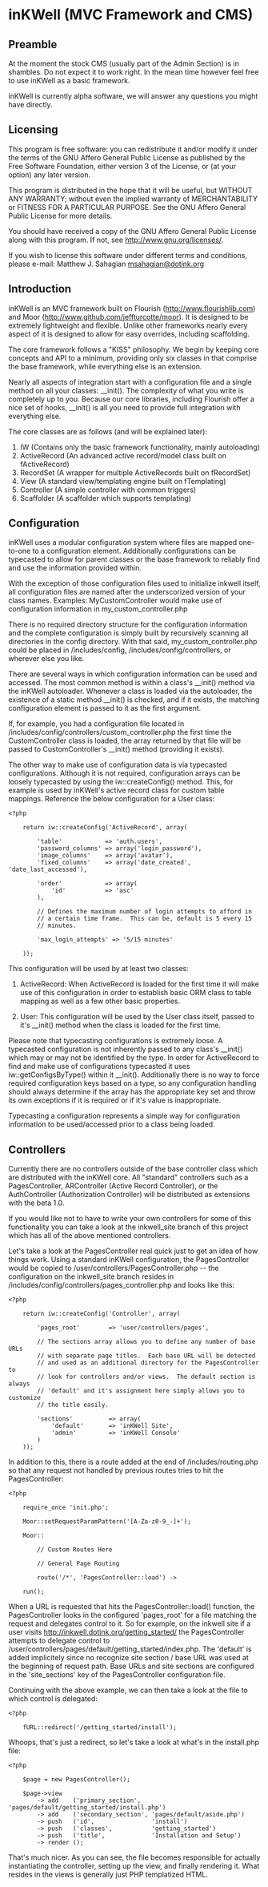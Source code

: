 # inKWell (MVC Framework and CMS)

## Preamble

At the moment the stock CMS (usually part of the Admin Section) is in shambles.
Do not expect it to work right.  In the mean time however feel free to use
inKWell as a basic framework.

inKWell is currently alpha software, we will answer any questions you might have
directly.

## Licensing

This program is free software: you can redistribute it and/or modify it under
the terms of the GNU Affero General Public License as published by the Free
Software Foundation, either version 3 of the License, or (at your option) any
later version.

This program is distributed in the hope that it will be useful, but WITHOUT ANY
WARRANTY; without even the implied warranty of MERCHANTABILITY or FITNESS FOR A
PARTICULAR PURPOSE.  See the GNU Affero General Public License for more details.

You should have received a copy of the GNU Affero General Public License along
with this program. If not, see <http://www.gnu.org/licenses/>.

If you wish to license this software under different terms and conditions,
please e-mail: Matthew J. Sahagian <msahagian@dotink.org>

## Introduction

inKWell is an MVC framework built on Flourish (http://www.flourishlib.com) and
Moor (http://www.github.com/jeffturcotte/moor).  It is designed to be extremely
lightweight and flexible.  Unlike other frameworks nearly every aspect of it
is designed to allow for easy overrides, including scaffolding.

The core framework follows a "KISS" philosophy.  We begin by keeping core
concepts and API to a minimum, providing only six classes in that comprise
the base framework, while everything else is an extension.

Nearly all aspects of integration start with a configuration file and a
single method on all your classes: \_\_init().  The complexity of what you write
is completely up to you.  Because our core libraries, including Flourish offer
a nice set of hooks, \_\_init() is all you need to provide full integration with
everything else.

The core classes are as follows (and will be explained later):

1. IW (Contains only the basic framework functionality, mainly autoloading)
2. ActiveRecord (An advanced active record/model class built on fActiveRecord)
3. RecordSet (A wrapper for multiple ActiveRecords built on fRecordSet)
4. View (A standard view/templating engine built on fTemplating)
5. Controller (A simple controller with common triggers)
6. Scaffolder (A scaffolder which supports templating)

## Configuration

inKWell uses a modular configuration system where files are mapped one-to-one
to a configuration element.  Additionally configurations can be typecasted to
allow for parent classes or the base framework to reliably find and use the
information provided within.

With the exception of those configuration files used to initialize inkwell
itself, all configuration files are named after the underscorized version of
your class names.  Examples:  MyCustomController would make use of configuration
information in my_custom_controller.php

There is no required directory structure for the configuration information and
the complete configuration is simply built by recursively scanning all
directories in the config directory.  With that said, my_custom_controller.php
could be placed in /includes/config, /includes/config/controllers, or wherever
else you like.

There are several ways in which configuration information can be used and
accessed.  The most common method is within a class's \_\_init() method via the
inKWell  autoloader.  Whenever a class is loaded via the autoloader, the
existence of a static method \_\_init() is checked, and if it exists, the
matching configuration element is passed to it as the first argument.

If, for example, you had a configuration file located in
/includes/config/controllers/custom_controller.php the first time the
CustomController class is loaded, the array returned by that file will be
passed to CustomController's \_\_init() method (providing it exists).

The other way to make use of configuration data is via typecasted
configurations.  Although it is not required, configuration arrays can be
loosely typecasted by using the iw::createConfig() method.  This, for example
is used by inKWell's active record class for custom table mappings.  Reference
the below configuration for a User class:

	<?php

		return iw::createConfig('ActiveRecord', array(

			'table'            => 'auth.users',
			'password_columns' => array('login_password'),
			'image_columns'    => array('avatar'),
			'fixed_columns'    => array('date_created', 'date_last_accessed'),

			'order'            => array(
				'id'           => 'asc'
			),

			// Defines the maximum number of login attempts to afford in
			// a certain time frame.  This can be, default is 5 every 15
			// minutes.

			'max_login_attempts' => '5/15 minutes'

		));

This configuration will be used by at least two classes:

1) ActiveRecord: When ActiveRecord is loaded for the first time it will make
use of this configuration in order to establish basic ORM class to table mapping
as well as a few other basic properties.

2) User: This configuration will be used by the User class itself, passed to
it's \_\_init() method when the class is loaded for the first time.

Please note that typecasting configurations is extremely loose.  A typecasted
configuration is not inherently passed to any class's \_\_init() which may or
may not be identified by the type.  In order for ActiveRecord to find and
make use of configurations typecasted it uses iw::getConfigsByType() within it
\_\_init().  Additionally there is no way to force required configuration keys
based on a type, so any configuration handling should always determine if the
array has the appropriate key set and throw its own exceptions if it is
required or if it's value is inappropriate.

Typecasting a configuration represents a simple way for configuration
information to be used/accessed prior to a class being loaded.

## Controllers

Currently there are no controllers outside of the base controller class which
are distributed with the inKWell core.  All "standard" controllers such as a
PagesController, ARController (Active Record Controller), or the AuthController
(Authorization Controller) will be distributed as extensions with the beta 1.0.

If you would like not to have to write your own controllers for some of this
functionality you can take a look at the inkwell_site branch of this project
which has all of the above mentioned controllers.

Let's take a look at the PagesController real quick just to get an idea of
how things work.  Using a standard inKWell configuration, the PagesController
would be copied to /user/controllers/PagesController.php -- the configuration
on the inkwell_site branch resides in
/includes/config/controllers/pages_controller.php and looks like this:

	<?php

		return iw::createConfig('Controller', array(

			'pages_root'        => 'user/controllers/pages',

			// The sections array allows you to define any number of base URLs
			// with separate page titles.  Each base URL will be detected
			// and used as an additional directory for the PagesController to
			// look for controllers and/or views.  The default section is always
			// 'default' and it's assignment here simply allows you to customize
			// the title easily.

			'sections'          => array(
				'default'       => 'inKWell Site',
				'admin'         => 'inKWell Console'
			)
		));

In addition to this, there is a route added at the end of
/includes/routing.php so that any request not handled by previous routes tries
to hit the PagesController:

	<?php

		require_once 'init.php';

		Moor::setRequestParamPattern('[A-Za-z0-9_-]+');

		Moor::

			// Custom Routes Here

			// General Page Routing

			route('/*', 'PagesController::load') ->

		run();

When a URL is requested that hits the PagesController::load() function, the
PagesController looks in the configured 'pages_root' for a file matching
the request and delegates control to it.  So for example, on the inkwell site
if a user visits http://inkwell.dotink.org/getting_started/ the PagesController
attempts to delegate control to
/user/controllers/pages/default/getting_started/index.php.  The 'default' is
added implicitely since no recognize site section / base URL was used at 
the beginning of request path.  Base URLs and site sections are configured in
the 'site_sections' key of the PagesController configuration file.

Continuing with the above example, we can then take a look at the file to
which control is delegated:

	<?php

		fURL::redirect('/getting_started/install');

Whoops, that's just a redirect, so let's take a look at what's in the
install.php file:

	<?php

		$page = new PagesController();

		$page->view
			-> add    ('primary_section',   'pages/default/getting_started/install.php')
			-> add    ('secondary_section', 'pages/default/aside.php')
			-> push   ('id',                'install')
			-> push   ('classes',           'getting_started')
			-> push   ('title',             'Installation and Setup')
			-> render ();

That's much nicer.  As you can see, the file becomes responsible for
actually instantiating the controller, setting up the view, and finally
rendering it.  What resides in the views is generally just PHP templatized HTML.
